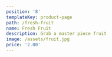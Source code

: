 ```yaml
---
position: '8'
templateKey: product-page
path: /fresh-fruit
name: Fresh Fruit
description: Grab a master piece fruit
image: /assets/fruit.jpg
price: '2.00'
---
```


